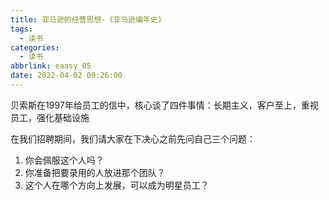 ```yaml
---
title: 亚马逊的经营思想-《亚马逊编年史》
tags:
  - 读书
categories:
  - 读书
abbrlink: eaasy_05
date: 2022-04-02 09:26:00
---
```

贝索斯在1997年给员工的信中，核心谈了四件事情：长期主义，客户至上，重视员工，强化基础设施



在我们招聘期间，我们请大家在下决心之前先问自己三个问题：

1. 你会佩服这个人吗？
2. 你准备把要录用的人放进那个团队？
3. 这个人在哪个方向上发展，可以成为明星员工？